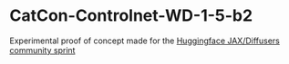 # CatCon-Controlnet-WD-1-5-b2
Experimental proof of concept made for the [Huggingface JAX/Diffusers community sprint](https://github.com/huggingface/community-events/tree/main/jax-controlnet-sprint)
